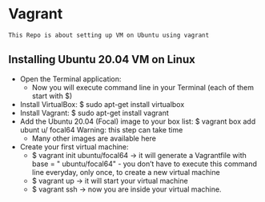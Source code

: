   # Vagrant
    This Repo is about setting up VM on Ubuntu using vagrant
  ## Installing Ubuntu 20.04 VM on Linux

  * Open the Terminal application:
    * Now you will execute command line in your Terminal (each of them start with $)
  * Install VirtualBox: $ sudo apt-get install virtualbox
  * Install Vagrant: $ sudo apt-get install vagrant
  * Add the Ubuntu 20.04 (Focal) image to your box list: $ vagrant box add ubunt  u/  focal64 Warning: this step can take time
    * Many other images are available here
  * Create your first virtual machine:
    * $ vagrant init ubuntu/focal64 -> it will generate a Vagrantfile with base = "  ubuntu/focal64" - you don’t have to execute this command line everyday, only   once, to create a new virtual machine
    * $ vagrant up -> it will start your virtual machine
    * $ vagrant ssh -> now you are inside your virtual machine.